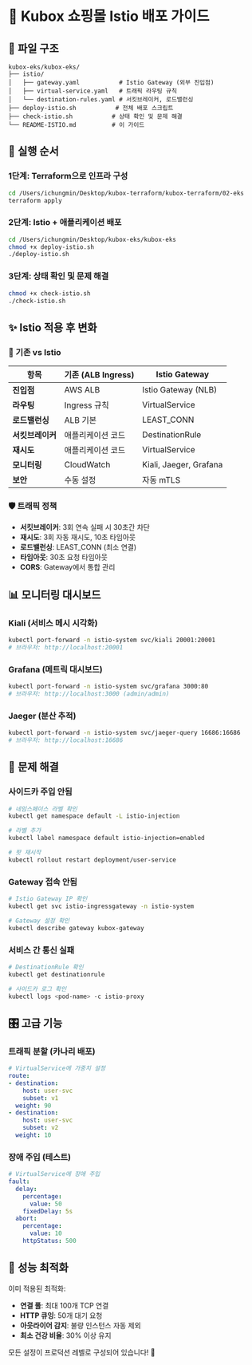 # 🚀 Kubox 쇼핑몰 Istio 배포 가이드

## 📁 파일 구조
```
kubox-eks/kubox-eks/
├── istio/
│   ├── gateway.yaml           # Istio Gateway (외부 진입점)
│   ├── virtual-service.yaml   # 트래픽 라우팅 규칙
│   └── destination-rules.yaml # 서킷브레이커, 로드밸런싱
├── deploy-istio.sh           # 전체 배포 스크립트
├── check-istio.sh           # 상태 확인 및 문제 해결
└── README-ISTIO.md          # 이 가이드
```

## 🎯 실행 순서

### 1단계: Terraform으로 인프라 구성
```bash
cd /Users/ichungmin/Desktop/kubox-terraform/kubox-terraform/02-eks
terraform apply
```

### 2단계: Istio + 애플리케이션 배포
```bash
cd /Users/ichungmin/Desktop/kubox-eks/kubox-eks
chmod +x deploy-istio.sh
./deploy-istio.sh
```

### 3단계: 상태 확인 및 문제 해결
```bash
chmod +x check-istio.sh
./check-istio.sh
```

## ✨ Istio 적용 후 변화

### 🔄 기존 vs Istio
| 항목 | 기존 (ALB Ingress) | Istio Gateway |
|------|-------------------|---------------|
| **진입점** | AWS ALB | Istio Gateway (NLB) |
| **라우팅** | Ingress 규칙 | VirtualService |
| **로드밸런싱** | ALB 기본 | LEAST_CONN |
| **서킷브레이커** | 애플리케이션 코드 | DestinationRule |
| **재시도** | 애플리케이션 코드 | VirtualService |
| **모니터링** | CloudWatch | Kiali, Jaeger, Grafana |
| **보안** | 수동 설정 | 자동 mTLS |

### 🛡️ 트래픽 정책
- **서킷브레이커**: 3회 연속 실패 시 30초간 차단
- **재시도**: 3회 자동 재시도, 10초 타임아웃
- **로드밸런싱**: LEAST_CONN (최소 연결)
- **타임아웃**: 30초 요청 타임아웃
- **CORS**: Gateway에서 통합 관리

## 📊 모니터링 대시보드

### Kiali (서비스 메시 시각화)
```bash
kubectl port-forward -n istio-system svc/kiali 20001:20001
# 브라우저: http://localhost:20001
```

### Grafana (메트릭 대시보드)
```bash
kubectl port-forward -n istio-system svc/grafana 3000:80
# 브라우저: http://localhost:3000 (admin/admin)
```

### Jaeger (분산 추적)
```bash
kubectl port-forward -n istio-system svc/jaeger-query 16686:16686
# 브라우저: http://localhost:16686
```

## 🔧 문제 해결

### 사이드카 주입 안됨
```bash
# 네임스페이스 라벨 확인
kubectl get namespace default -L istio-injection

# 라벨 추가
kubectl label namespace default istio-injection=enabled

# 팟 재시작
kubectl rollout restart deployment/user-service
```

### Gateway 접속 안됨
```bash
# Istio Gateway IP 확인
kubectl get svc istio-ingressgateway -n istio-system

# Gateway 설정 확인
kubectl describe gateway kubox-gateway
```

### 서비스 간 통신 실패
```bash
# DestinationRule 확인
kubectl get destinationrule

# 사이드카 로그 확인
kubectl logs <pod-name> -c istio-proxy
```

## 🎛️ 고급 기능

### 트래픽 분할 (카나리 배포)
```yaml
# VirtualService에 가중치 설정
route:
- destination:
    host: user-svc
    subset: v1
  weight: 90
- destination:
    host: user-svc  
    subset: v2
  weight: 10
```

### 장애 주입 (테스트)
```yaml
# VirtualService에 장애 주입
fault:
  delay:
    percentage:
      value: 50
    fixedDelay: 5s
  abort:
    percentage:
      value: 10
    httpStatus: 500
```

## 🚀 성능 최적화

이미 적용된 최적화:
- **연결 풀**: 최대 100개 TCP 연결
- **HTTP 큐잉**: 50개 대기 요청
- **아웃라이어 감지**: 불량 인스턴스 자동 제외
- **최소 건강 비율**: 30% 이상 유지

모든 설정이 프로덕션 레벨로 구성되어 있습니다! 🎉
